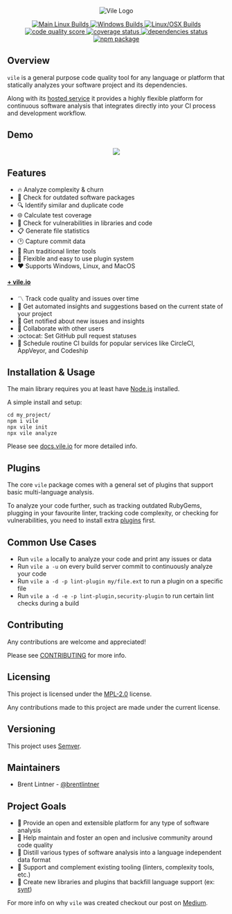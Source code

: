 <p align="center">
<img style="background: none" src="https://user-images.githubusercontent.com/93340/29194760-20c18b1e-7df9-11e7-94aa-47c0302b1b6b.png" alt="Vile Logo">
</p>

<p align="center">
  <a href="https://circleci.com/gh/forthright/vile">
    <img src="https://circleci.com/gh/forthright/vile.svg?style=shield&circle-token=76807e9cc864afc2d2af7db4c744a0eae8b9fc00" alt="Main Linux Builds">
  </a>
  <a href="https://ci.appveyor.com/project/brentlintner/vile/branch/master">
    <img src="https://ci.appveyor.com/api/projects/status/3qu5ih8n3iufpait/branch/master?svg=true" alt="Windows Builds">
  </a>
  <a href="https://travis-ci.org/forthright/vile">
    <img src="https://travis-ci.org/forthright/vile.svg?branch=master" alt="Linux/OSX Builds">
  </a>
  <a href="https://vile.io/~brentlintner/vile">
    <img src="https://vile.io/api/v0/projects/vile/badges/score?token=USryyHar5xQs7cBjNUdZ" alt="code quality score">
  </a>
  <a href="https://vile.io/~brentlintner/vile">
    <img src="https://vile.io/api/v0/projects/vile/badges/coverage?token=USryyHar5xQs7cBjNUdZ" alt="coverage status">
  </a>
  <a href="https://vile.io/~brentlintner/vile">
    <img src="https://vile.io/api/v0/projects/vile/badges/dependency?token=USryyHar5xQs7cBjNUdZ" alt="dependencies status">
  </a>
  <a href="https://www.npmjs.com/package/vile">
    <img src="https://badge.fury.io/js/vile.svg" alt="npm package">
  </a>
</p>

## Overview

`vile` is a general purpose code quality tool for any language or
platform that statically analyzes your software project and its dependencies.

Along with its [hosted service](https://vile.io) it provides a highly
flexible platform for continuous software analysis
that integrates directly into your CI process and development workflow.

## Demo

<p align="center">
  <a href="https://asciinema.org/a/137383" target="_blank">
    <img src="https://user-images.githubusercontent.com/93340/30343065-0c55ca06-97ca-11e7-95a8-bd4605f8c452.png"/>
  </a>
</p>

## Features

* :fire: Analyze complexity & churn
* :truck: Check for outdated software packages
* :mag: Identify similar and duplicate code
* :globe_with_meridians: Calculate test coverage
* :closed_lock_with_key: Check for vulnerabilities in libraries and code
* :clipboard: Generate file statistics
* :clock2: Capture commit data
* :wrench: Run traditional linter tools
* :electric_plug: Flexible and easy to use plugin system
* :hearts: Supports Windows, Linux, and MacOS

#### [+ vile.io](https://vile.io)

* :part_alternation_mark: Track code quality and issues over time
* :muscle: Get automated insights and suggestions based on the current state of your project
* :email: Get notified about new issues and insights
* :raising_hand: Collaborate with other users
* :octocat: Set GitHub pull request statuses
* :shower: Schedule routine CI builds for popular services like CircleCI, AppVeyor, and Codeship

## Installation & Usage

The main library requires you at least have [Node.js](https://nodejs.org) installed.

A simple install and setup:

    cd my_project/
    npm i vile
    npx vile init
    npx vile analyze

Please see [docs.vile.io](https://docs.vile.io) for more detailed info.

## Plugins

The core `vile` package comes with a general set of plugins that support basic multi-language analysis.

To analyze your code further, such as tracking outdated RubyGems, plugging in
your favourite linter, tracking code complexity, or checking for vulnerabilities,
you need to install extra [plugins](https://vile.io/plugins) first.

## Common Use Cases

* Run `vile a` locally to analyze your code and print any issues or data
* Run `vile a -u` on every build server commit to continuously analyze your code
* Run `vile a -d -p lint-plugin my/file.ext` to run a plugin on a specific file
* Run `vile a -d -e -p lint-plugin,security-plugin` to run certain lint checks during a build

## Contributing

Any contributions are welcome and appreciated!

Please see [CONTRIBUTING](CONTRIBUTING.md) for more info.

## Licensing

This project is licensed under the [MPL-2.0](LICENSE) license.

Any contributions made to this project are made under the current license.

## Versioning

This project uses [Semver](http://semver.org).

## Maintainers

- Brent Lintner - [@brentlintner](http://github.com/brentlintner)

## Project Goals

* :rainbow: Provide an open and extensible platform for any type of software analysis
* :seedling: Help maintain and foster an open and inclusive community around code quality
* :vhs: Distill various types of software analysis into a language independent
data format
* :tada: Support and complement existing tooling (linters, complexity tools, etc.)
* :nut_and_bolt: Create new libraries and plugins that backfill language support (ex: [synt](https://github.com/brentlintner/synt))

For more info on why `vile` was created checkout our post on [Medium](https://medium.com/forthright/building-better-habits-for-the-greater-good-6a10de5c679a).
